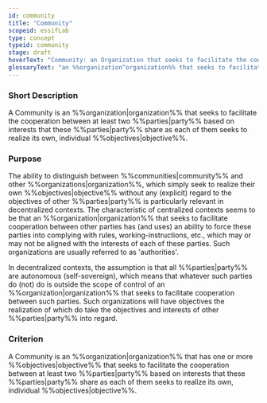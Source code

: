 ```yaml
---
id: community
title: "Community"
scopeid: essifLab
type: concept
typeid: community
stage: draft
hoverText: "Community: an Organization that seeks to facilitate the cooperation between at least two Parties based on interests that these Parties share as each of them seeks to realize its own, individual Objectives."
glossaryText: "an %%organization^organization%% that seeks to facilitate the cooperation between at least two %%parties^party%% based on interests that these %%parties^party%% share as each of them seeks to realize its own, individual %%objectives^objective%%"
---
```


### Short Description
A Community is an %%organization|organization%% that seeks to facilitate the cooperation between at least two %%parties|party%% based on interests that these %%parties|party%% share as each of them seeks to realize its own, individual %%objectives|objective%%.

### Purpose
The ability to distinguish between %%communities|community%% and other %%organizations|organization%%, which simply seek to realize their own %%objectives|objective%% without any (explicit) regard to the objectives of other %%parties|party%% is particularly relevant in decentralized contexts. The characteristic of centralized contexts seems to be that an %%organization|organization%% that seeks to facilitate cooperation between other parties has (and uses) an ability to force these parties into complying with rules, working-instructions, etc., which may or may not be aligned with the interests of each of these parties. Such organizations are usually referred to as 'authorities'.

In decentralized contexts, the assumption is that all %%parties|party%% are autonomous (self-sovereign), which means that whatever such parties do (not) do is outside the scope of control of an %%organization|organization%% that seeks to facilitate cooperation between such parties. Such organizations will have objectives the realization of which do take the objectives and interests of other %%parties|party%% into regard.

### Criterion
A Community is an %%organization|organization%% that has one or more %%objectives|objective%% that seeks to facilitate the cooperation between at least two %%parties|party%% based on interests that these %%parties|party%% share as each of them seeks to realize its own, individual %%objectives|objective%%.
